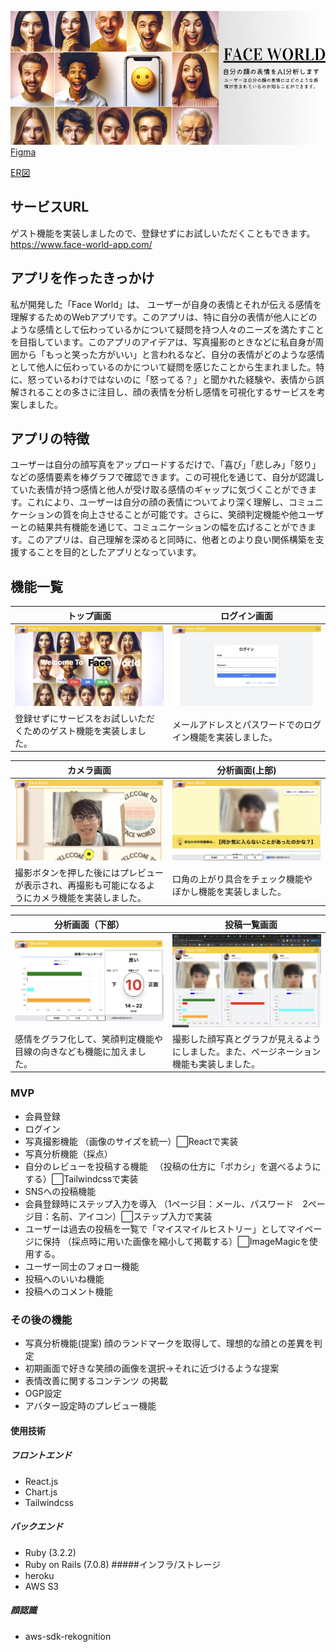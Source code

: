 ![表紙](app/assets/images/README.png)
<br>
[Figma](https://www.figma.com/file/8CS5ilDtB91CpvvoAxdnTm/improving_smile?type=design&node-id=0%3A1&mode=design&t=2Lil0QcGRa2ZQ86x-1)

[ER図](https://dbdiagram.io/d/65ab78eeac844320ae5436a2)
## サービスURL

ゲスト機能を実装しましたので、登録せずにお試しいただくこともできます。
https://www.face-world-app.com/

## アプリを作ったきっかけ

私が開発した「Face World」は、
ユーザーが自身の表情とそれが伝える感情を理解するためのWebアプリです。このアプリは、特に自分の表情が他人にどのような感情として伝わっているかについて疑問を持つ人々のニーズを満たすことを目指しています。このアプリのアイデアは、写真撮影のときなどに私自身が周囲から「もっと笑った方がいい」と言われるなど、自分の表情がどのような感情として他人に伝わっているのかについて疑問を感じたことから生まれました。特に、怒っているわけではないのに「怒ってる？」と聞かれた経験や、表情から誤解されることの多さに注目し、顔の表情を分析し感情を可視化するサービスを考案しました。

## アプリの特徴

ユーザーは自分の顔写真をアップロードするだけで、「喜び」「悲しみ」「怒り」などの感情要素を棒グラフで確認できます。この可視化を通じて、自分が認識していた表情が持つ感情と他人が受け取る感情のギャップに気づくことができます。これにより、ユーザーは自分の顔の表情についてより深く理解し、コミュニケーションの質を向上させることが可能です。さらに、笑顔判定機能や他ユーザーとの結果共有機能を通じて、コミュニケーションの幅を広げることができます。このアプリは、自己理解を深めると同時に、他者とのより良い関係構築を支援することを目的としたアプリとなっています。

## 機能一覧

| トップ画面 | ログイン画面 |
| ----------|----------|
|![トップ画面](app/assets/images/TopPage.png)|![ログイン画面](app/assets/images/LoginPage.png)
|登録せずにサービスをお試しいただくためのゲスト機能を実装しました。|メールアドレスとパスワードでのログイン機能を実装しました。|

| カメラ画面 | 分析画面(上部)|
| ----------|----------|
|![カメラ画面](app/assets/images/CameraPage.png) | ![分析画面上部](app/assets/images/DetectPage(1).png) |
|撮影ボタンを押した後にはプレビューが表示され、再撮影も可能になるようにカメラ機能を実装しました。|口角の上がり具合をチェック機能やぼかし機能を実装しました。|

| 分析画面（下部）|　投稿一覧画面 |
| ----------|----------|
|![分析画面下部](app/assets/images/DetectPage(2).png)|![投稿一覧画面](app/assets/images/PostindexPage.png)
|感情をグラフ化して、笑顔判定機能や目線の向きなども機能に加えました。| 撮影した顔写真とグラフが見えるようにしました。また、ページネーション機能も実装しました。|

### MVP

- 会員登録
- ログイン
- 写真撮影機能
（画像のサイズを統一）⬜︎Reactで実装
- 写真分析機能（採点）
- 自分のレビューを投稿する機能
　（投稿の仕方に「ボカシ」を選べるようにする）⬜︎Tailwindcssで実装
- SNSへの投稿機能
- 会員登録時にステップ入力を導入
（1ページ目：メール、パスワード　2ページ目：名前、アイコン）⬜︎ステップ入力で実装
- ユーザーは過去の投稿を一覧で「マイスマイルヒストリー」としてマイページに保持
（採点時に用いた画像を縮小して掲載する）⬜︎ImageMagicを使用する。
- ユーザー同士のフォロー機能
- 投稿へのいいね機能
- 投稿へのコメント機能

### その後の機能

- 写真分析機能(提案)
 顔のランドマークを取得して、理想的な顔との差異を判定
- 初期画面で好きな笑顔の画像を選択→それに近づけるような提案
- 表情改善に関するコンテンツ の掲載
- OGP設定
- アバター設定時のプレビュー機能

#### 使用技術
##### フロントエンド
- React.js 
- Chart.js
- Tailwindcss
##### バックエンド
- Ruby (3.2.2)
- Ruby on Rails (7.0.8)
 #####インフラ/ストレージ
- heroku
- AWS S3
##### 顔認識
- aws-sdk-rekognition
